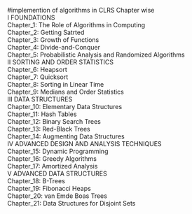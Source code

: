 #implemention of algorithms in CLRS Chapter wise  
I FOUNDATIONS  
	Chapter_1: The Role of Algorithms in Computing  
	Chapter_2: Getting Satrted  
	Chapter_3: Growth of Functions  
	Chapter_4: Divide-and-Conquer  
	Chapter_5: Probabilistic Analysis and Randomized Algorithms  
II SORTING AND ORDER STATISTICS  
	Chapter_6: Heapsort  
	Chapter_7: Quicksort  
	Chapter_8: Sorting in Linear Time  
	Chapter_9: Medians and Order Statistics  
III DATA STRUCTURES  
	Chapter_10: Elementary Data Structures  
	Chapter_11: Hash Tables  
	Chapter_12: Binary Search Trees  
	Chapter_13: Red-Black Trees  
	Chapter_14: Augmenting Data Structures  
IV ADVANCED DESIGN AND ANALYSIS TECHNIQUES  
	Chapter_15: Dynamic Programming  
	Chapter_16: Greedy Algorithms  
	Chapter_17: Amortized Analysis  
V ADVANCED DATA STRUCTURES  
	Chapter_18: B-Trees  
	Chapter_19: Fibonacci Heaps  
	Chapter_20: van Emde Boas Trees  
	Chapter_21: Data Structures for Disjoint Sets  
